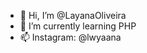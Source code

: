 - 👋 Hi, I’m @LayanaOliveira
- 🌱 I’m currently learning PHP
- 📫 Instagram: @lwyaana

<!---
LayanaOliveira/LayanaOliveira is a ✨ special ✨ repository because its `README.md` (this file) appears on your GitHub profile.
You can click the Preview link to take a look at your changes.
--->
